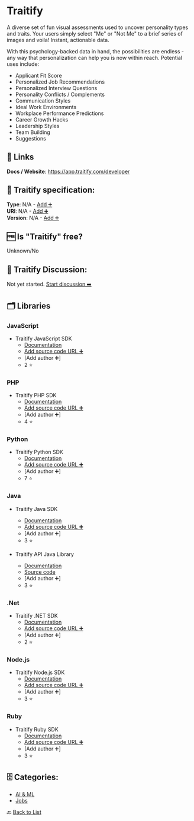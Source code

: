 # Traitify
A diverse set of fun visual assessments used to uncover personality types and traits. Your users simply select "Me" or "Not Me" to a brief series of images and voila! Instant, actionable data.

With this psychology-backed data in hand, the possibilities are endless - any way that personalization can help you is now within reach. Potential uses include:
- Applicant Fit Score
- Personalized Job Recommendations
- Personalized Interview Questions
- Personality Conflicts / Complements
- Communication Styles
- Ideal Work Environments
- Workplace Performance Predictions
- Career Growth Hacks
- Leadership Styles
- Team Building 
- Suggestions

##  🔗 Links
**Docs / Website**: https://app.traitify.com/developer

## 🧬 Traitify specification:
**Type**: N/A - [Add ➕](https://github.com/apis-list/apis-list/edit/main/apis-list.yaml)  
**URI**: N/A - [Add ➕](https://github.com/apis-list/apis-list/edit/main/apis-list.yaml)  
**Version**: N/A - [Add ➕](https://github.com/apis-list/apis-list/edit/main/apis-list.yaml)

## 🆓 Is "Traitify" free?
Unknown/No  

## 💬 Traitify Discussion:
Not yet started. [Start discussion ➡️](https://github.com/apis-list/apis-list/discussions/new)

## 🗂️ Libraries
### JavaScript
- Traitify JavaScript SDK
    - [Documentation](https://github.com/traitify/traitify-js-client)
    - [Add source code URL ➕]()
    - [Add author ➕]
    - 2 ⭐

### PHP
- Traitify PHP SDK
    - [Documentation](https://github.com/traitify/traitify-php)
    - [Add source code URL ➕]()
    - [Add author ➕]
    - 4 ⭐

### Python
- Traitify Python SDK
    - [Documentation](https://github.com/traitify/traitify-python2.x)
    - [Add source code URL ➕]()
    - [Add author ➕]
    - 7 ⭐

### Java
- Traitify Java SDK
    - [Documentation](https://github.com/traitify/traitify-java)
    - [Add source code URL ➕]()
    - [Add author ➕]
    - 3 ⭐

- Traitify API Java Library
    - [Documentation](https://developer.traitify.com/documentation)
    - [Source code](https://github.com/traitify/traitify-java)
    - [Add author ➕]
    - 3 ⭐

### .Net
- Traitify .NET SDK
    - [Documentation](https://github.com/traitify/traitify.net)
    - [Add source code URL ➕]()
    - [Add author ➕]
    - 2 ⭐

### Node.js
- Traitify Node.js SDK
    - [Documentation](https://github.com/traitify/traitify-node)
    - [Add source code URL ➕]()
    - [Add author ➕]
    - 3 ⭐

### Ruby
- Traitify Ruby SDK
    - [Documentation](https://github.com/traitify/traitify-ruby)
    - [Add source code URL ➕]()
    - [Add author ➕]
    - 3 ⭐


## 🗄️ Categories:
- [AI & ML](https://github.com/apis-list/apis-list#ai--ml-)
- [Jobs](https://github.com/apis-list/apis-list#jobs-)

🔙  [Back to List](https://github.com/apis-list/apis-list)
